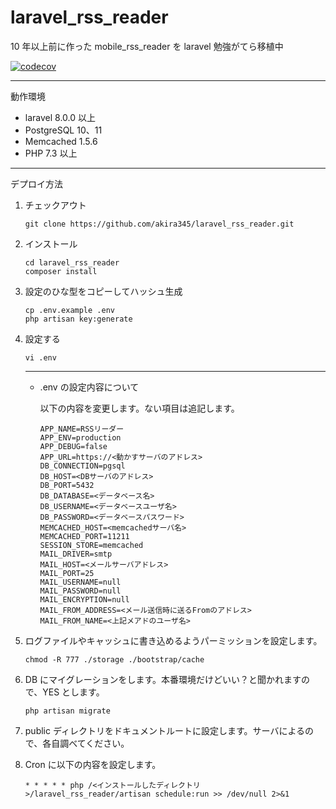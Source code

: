 # laravel_rss_reader

10 年以上前に作った mobile_rss_reader を laravel 勉強がてら移植中

[![codecov](https://codecov.io/gh/akira345/laravel_rss_reader/branch/master/graph/badge.svg)](https://codecov.io/gh/akira345/laravel_rss_reader)

---

動作環境

-   laravel 8.0.0 以上
-   PostgreSQL 10、11
-   Memcached 1.5.6
-   PHP 7.3 以上

---

デプロイ方法

1. チェックアウト

    ```
    git clone https://github.com/akira345/laravel_rss_reader.git
    ```

2. インストール

    ```
    cd laravel_rss_reader
    composer install
    ```

3. 設定のひな型をコピーしてハッシュ生成

    ```
    cp .env.example .env
    php artisan key:generate
    ```

4. 設定する

    ```
    vi .env
    ```

    ***

    - .env の設定内容について

        以下の内容を変更します。ない項目は追記します。

        ```
        APP_NAME=RSSリーダー
        APP_ENV=production
        APP_DEBUG=false
        APP_URL=https://<動かすサーバのアドレス>
        DB_CONNECTION=pgsql
        DB_HOST=<DBサーバのアドレス>
        DB_PORT=5432
        DB_DATABASE=<データベース名>
        DB_USERNAME=<データベースユーザ名>
        DB_PASSWORD=<データベースパスワード>
        MEMCACHED_HOST=<memcachedサーバ名>
        MEMCACHED_PORT=11211
        SESSION_STORE=memcached
        MAIL_DRIVER=smtp
        MAIL_HOST=<メールサーバアドレス>
        MAIL_PORT=25
        MAIL_USERNAME=null
        MAIL_PASSWORD=null
        MAIL_ENCRYPTION=null
        MAIL_FROM_ADDRESS=<メール送信時に送るFromのアドレス>
        MAIL_FROM_NAME=<上記メアドのユーザ名>
        ```

5. ログファイルやキャッシュに書き込めるようパーミッションを設定します。

    ```
    chmod -R 777 ./storage ./bootstrap/cache
    ```

6. DB にマイグレーションをします。本番環境だけどいい？と聞かれますので、YES とします。

    ```
    php artisan migrate
    ```

7. public ディレクトリをドキュメントルートに設定します。サーバによるので、各自調べてください。
8. Cron に以下の内容を設定します。

    ```
    * * * * * php /<インストールしたディレクトリ>/laravel_rss_reader/artisan schedule:run >> /dev/null 2>&1
    ```
